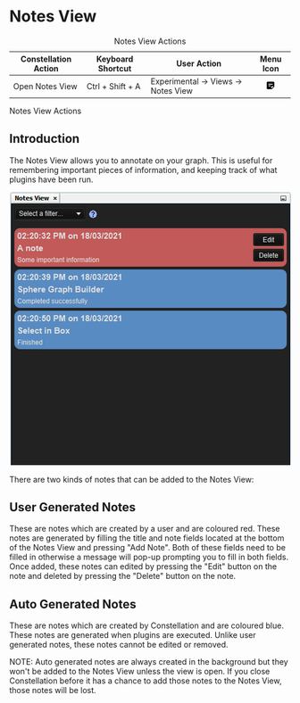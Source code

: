 # Notes View

<table data-border="1">
<caption>Notes View Actions</caption>
<thead>
<tr class="header">
<th scope="col">Constellation Action</th>
<th scope="col">Keyboard Shortcut</th>
<th scope="col">User Action</th>
<th style="text-align: center;" scope="col">Menu Icon</th>
</tr>
</thead>
<tbody>
<tr class="odd">
<td>Open Notes View</td>
<td>Ctrl + Shift + A</td>
<td>Experimental -&gt; Views -&gt; Notes View</td>
<td style="text-align: center;"><img src="../resources/notes-view.png" alt="Notes View Icon" /></td>
</tr>
</tbody>
</table>

Notes View Actions

## Introduction

The Notes View allows you to annotate on your graph. This is useful for
remembering important pieces of information, and keeping track of what
plugins have been run.

<div style="text-align: center">

![Notes View](resources/NotesView.png)

</div>

There are two kinds of notes that can be added to the Notes View:

## User Generated Notes

These are notes which are created by a user and are coloured red. These
notes are generated by filling the title and note fields located at the
bottom of the Notes View and pressing "Add Note". Both of these fields
need to be filled in otherwise a message will pop-up prompting you to
fill in both fields. Once added, these notes can edited by pressing the
"Edit" button on the note and deleted by pressing the "Delete" button on
the note.

## Auto Generated Notes

These are notes which are created by Constellation and are coloured
blue. These notes are generated when plugins are executed. Unlike user
generated notes, these notes cannot be edited or removed.

NOTE: Auto generated notes are always created in the background but they
won't be added to the Notes View unless the view is open. If you close
Constellation before it has a chance to add those notes to the Notes
View, those notes will be lost.
